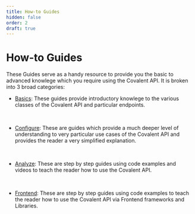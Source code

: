 ```yaml
---
title: How-to Guides
hidden: false
order: 2
draft: true
---
```


<!-- import DocsGuidesOverview from "../../../components/docs-guides-overview" -->

# How-to Guides

These Guides serve as a handy resource to provide you the basic to advanced knowlege which you require using the Covalent API. It is broken into 3 broad categories:

- [Basics](./basics): These guides provide introductory knowlege to the various classes of the Covalent API and particular endpoints.

&nbsp;
- [Configure](./configure): These are guides which provide a much deeper level of understanding to very particular use cases of the Covalent API and provides the reader a very simplified explanation.

&nbsp;
- [Analyze](./analyze): These are step by step guides using code examples and videos to teach the reader how to use the Covalent API.

&nbsp;
- [Frontend](./frontend): These are step by step guides using code examples to teach the reader how to use the Covalent API via Frontend frameworks and Libraries.


<!-- <DocsGuidesOverview/> -->
